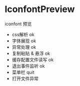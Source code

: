 # IconfontPreview

iconfont 预览

- css解析 ok
- 字体展现 ok
- 异常处理 ok
- 复制粘贴 & 悬浮 ok
- 缓存配置文件读写 ok
- 退出事件监听 ok
- 菜单栏 quit
- 打开文件异常